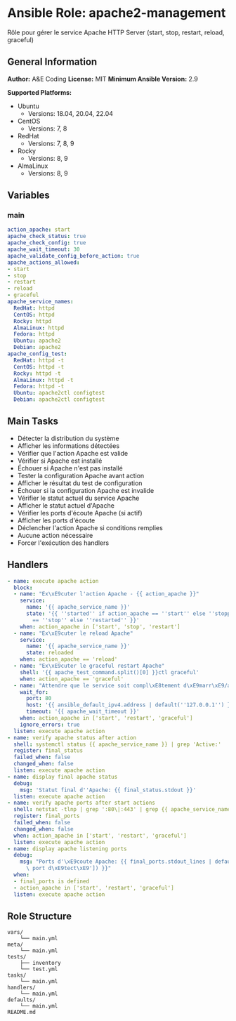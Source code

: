 # Ansible Role: apache2-management

Rôle pour gérer le service Apache HTTP Server (start, stop, restart, reload, graceful)

## General Information

**Author:** A&E Coding
**License:** MIT
**Minimum Ansible Version:** 2.9

**Supported Platforms:**
- Ubuntu
  - Versions: 18.04, 20.04, 22.04
- CentOS
  - Versions: 7, 8
- RedHat
  - Versions: 7, 8, 9
- Rocky
  - Versions: 8, 9
- AlmaLinux
  - Versions: 8, 9

## Variables

### main

```yaml
action_apache: start
apache_check_status: true
apache_check_config: true
apache_wait_timeout: 30
apache_validate_config_before_action: true
apache_actions_allowed:
- start
- stop
- restart
- reload
- graceful
apache_service_names:
  RedHat: httpd
  CentOS: httpd
  Rocky: httpd
  AlmaLinux: httpd
  Fedora: httpd
  Ubuntu: apache2
  Debian: apache2
apache_config_test:
  RedHat: httpd -t
  CentOS: httpd -t
  Rocky: httpd -t
  AlmaLinux: httpd -t
  Fedora: httpd -t
  Ubuntu: apache2ctl configtest
  Debian: apache2ctl configtest

```

## Main Tasks

- Détecter la distribution du système
- Afficher les informations détectées
- Vérifier que l'action Apache est valide
- Vérifier si Apache est installé
- Échouer si Apache n'est pas installé
- Tester la configuration Apache avant action
- Afficher le résultat du test de configuration
- Échouer si la configuration Apache est invalide
- Vérifier le statut actuel du service Apache
- Afficher le statut actuel d'Apache
- Vérifier les ports d'écoute Apache (si actif)
- Afficher les ports d'écoute
- Déclencher l'action Apache si conditions remplies
- Aucune action nécessaire
- Forcer l'exécution des handlers

## Handlers

```yaml
- name: execute apache action
  block:
  - name: "Ex\xE9cuter l'action Apache - {{ action_apache }}"
    service:
      name: '{{ apache_service_name }}'
      state: '{{ ''started'' if action_apache == ''start'' else ''stopped'' if action_apache
        == ''stop'' else ''restarted'' }}'
    when: action_apache in ['start', 'stop', 'restart']
  - name: "Ex\xE9cuter le reload Apache"
    service:
      name: '{{ apache_service_name }}'
      state: reloaded
    when: action_apache == 'reload'
  - name: "Ex\xE9cuter le graceful restart Apache"
    shell: '{{ apache_test_command.split()[0] }}ctl graceful'
    when: action_apache == 'graceful'
  - name: "Attendre que le service soit compl\xE8tement d\xE9marr\xE9/arr\xEAt\xE9"
    wait_for:
      port: 80
      host: '{{ ansible_default_ipv4.address | default(''127.0.0.1'') }}'
      timeout: '{{ apache_wait_timeout }}'
    when: action_apache in ['start', 'restart', 'graceful']
    ignore_errors: true
  listen: execute apache action
- name: verify apache status after action
  shell: systemctl status {{ apache_service_name }} | grep 'Active:'
  register: final_status
  failed_when: false
  changed_when: false
  listen: execute apache action
- name: display final apache status
  debug:
    msg: 'Statut final d''Apache: {{ final_status.stdout }}'
  listen: execute apache action
- name: verify apache ports after start actions
  shell: netstat -tlnp | grep ':80\|:443' | grep {{ apache_service_name }}
  register: final_ports
  failed_when: false
  changed_when: false
  when: action_apache in ['start', 'restart', 'graceful']
  listen: execute apache action
- name: display apache listening ports
  debug:
    msg: "Ports d'\xE9coute Apache: {{ final_ports.stdout_lines | default(['Aucun\
      \ port d\xE9tect\xE9']) }}"
  when:
  - final_ports is defined
  - action_apache in ['start', 'restart', 'graceful']
  listen: execute apache action

```

## Role Structure

```
vars/
    └── main.yml
meta/
    └── main.yml
tests/
    ├── inventory
    └── test.yml
tasks/
    └── main.yml
handlers/
    └── main.yml
defaults/
    └── main.yml
README.md
```